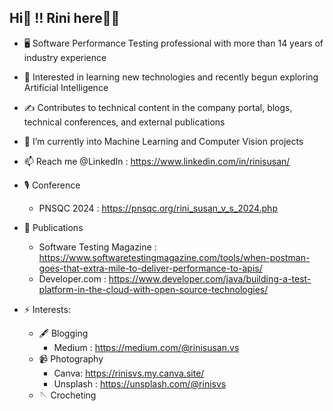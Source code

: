 ## Hi👋 !! Rini here🙋‍♀️

<!--
**rinisvs/rinisvs** is a ✨ _special_ ✨ repository because its `README.md` (this file) appears on your GitHub profile.
-->

- 🖥️ Software Performance Testing professional with more than 14 years of industry experience
- 🌱 Interested in learning new technologies and recently begun exploring Artificial Intelligence
- ✍️ Contributes to technical content in the company portal, blogs, technical conferences, and external publications
- 🔭 I’m currently into Machine Learning and Computer Vision projects
- 📫 Reach me @LinkedIn : https://www.linkedin.com/in/rinisusan/

- 🎙️ Conference
  - PNSQC 2024 : https://pnsqc.org/rini_susan_v_s_2024.php
- 📖 Publications
  - Software Testing Magazine : https://www.softwaretestingmagazine.com/tools/when-postman-goes-that-extra-mile-to-deliver-performance-to-apis/
  - Developer.com : https://www.developer.com/java/building-a-test-platform-in-the-cloud-with-open-source-technologies/
  
- ⚡ Interests:
   - 🖋️ Blogging
     -  Medium : https://medium.com/@rinisusan.vs
  - 📹 Photography
     -  Canva: https://rinisvs.my.canva.site/
     -  Unsplash : https://unsplash.com/@rinisvs
  - 🪡 Crocheting
     


